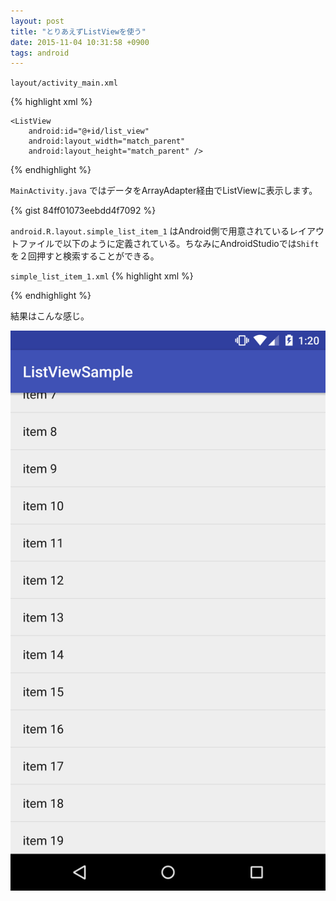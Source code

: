 ```yaml
---
layout: post
title: "とりあえずListViewを使う"
date: 2015-11-04 10:31:58 +0900
tags: android
---
```

`layout/activity_main.xml`

{% highlight xml %}
<?xml version="1.0" encoding="utf-8"?>
<LinearLayout xmlns:android="http://schemas.android.com/apk/res/android"
    android:layout_width="match_parent"
    android:layout_height="match_parent"
    android:orientation="vertical" >

    <ListView
        android:id="@+id/list_view"
        android:layout_width="match_parent"
        android:layout_height="match_parent" />
</LinearLayout>
{% endhighlight %}

`MainActivity.java` ではデータをArrayAdapter経由でListViewに表示します。

{% gist 84ff01073eebdd4f7092 %}

`android.R.layout.simple_list_item_1` はAndroid側で用意されているレイアウトファイルで以下のように定義されている。ちなみにAndroidStudioでは`Shift`を２回押すと検索することができる。

`simple_list_item_1.xml`
{% highlight xml %}
<?xml version="1.0" encoding="utf-8"?>
<TextView xmlns:android="http://schemas.android.com/apk/res/android"
    android:id="@android:id/text1"
    android:layout_width="match_parent"
    android:layout_height="wrap_content"
    android:textAppearance="?android:attr/textAppearanceListItemSmall"
    android:gravity="center_vertical"
    android:paddingStart="?android:attr/listPreferredItemPaddingStart"
    android:paddingEnd="?android:attr/listPreferredItemPaddingEnd"
    android:minHeight="?android:attr/listPreferredItemHeightSmall" />
{% endhighlight %}

結果はこんな感じ。

![listview](/images/2015/11/listview1.png "listview")
